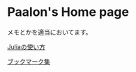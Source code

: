 # Paalon's Home page

メモとかを適当においてます。

[Juliaの使い方](./note/julia.html)

[ブックマーク集](./bookmark/index.html)

